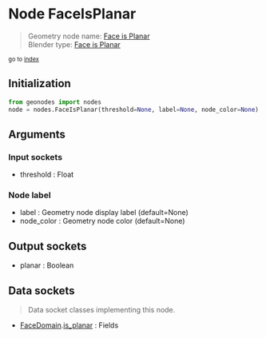
# Node FaceIsPlanar

> Geometry node name: [Face is Planar](https://docs.blender.org/manual/en/latest/modeling/geometry_nodes/mesh/face_is_planar.html)<br>
  Blender type: [Face is Planar](https://docs.blender.org/api/current/bpy.types.GeometryNodeInputMeshFaceIsPlanar.html)
  
<sub>go to [index](/docs/index.md)</sub>

## Initialization

```python
from geonodes import nodes
node = nodes.FaceIsPlanar(threshold=None, label=None, node_color=None)
```



## Arguments


### Input sockets

- threshold : Float

### Node label

- label : Geometry node display label (default=None)
- node_color : Geometry node color (default=None)

## Output sockets

- planar : Boolean

## Data sockets

> Data socket classes implementing this node.
  
  
- [FaceDomain](/docs/FaceDomain.md).[is_planar](/docs/FaceDomain.md#is_planar) : Fields
  
